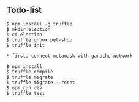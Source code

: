 ## Todo-list

```project init
$ npm install -g truffle
$ mkdir election
$ cd election
$ truffle unbox pet-shop
$ truffle init
```

```build
* first, connect metamask with ganache network

$ npm install
$ truffle compile
$ truffle migrate
$ truffle migrate --reset
$ npm run dev
$ truffle test
```
